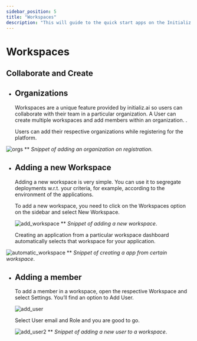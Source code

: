 ```yaml
---
sidebar_position: 5
title: "Workspaces"
description: "This will guide to the quick start apps on the Initializ  Workspaces."
---
```


# Workspaces

## Collaborate and Create

- ## Organizations

  Workspaces are a unique feature provided by initializ.ai so users can collaborate with their team in a particular organization. A User can create multiple workspaces and add members within an organization. .

  Users can add their respective organizations while registering for the platform.

![orgs](/assets/workspaces/orgs.png)
\*\* _Snippet of adding an organization on registration_.

- ## Adding a new Workspace

  Adding a new workspace is very simple. You can use it to segregate deployments w.r.t. your criteria, for example, according to the environment of the applications.

  To add a new workspace, you need to click on the Workspaces option on the sidebar and select New Workspace.

  ![add_workspace](/assets/workspaces/add_workspace.png)
  \*\* _Snippet of adding a new workspace_.

  Creating an application from a particular workspace dashboard automatically selects that workspace for your application.

![automatic_workspace](/assets/workspaces/automatic_workspace.png)
\*\* _Snippet of creating a app from certain workspace_.

- ## Adding a member

  To add a member in a workspace, open the respective Workspace and select Settings. You’ll find an option to Add User.

  ![add_user](/assets/workspaces/add_user.png)

  Select User email and Role and you are good to go.

  ![add_user2](/assets/workspaces/add_user2.png)
  \*\* _Snippet of adding a new user to a workspace_.

